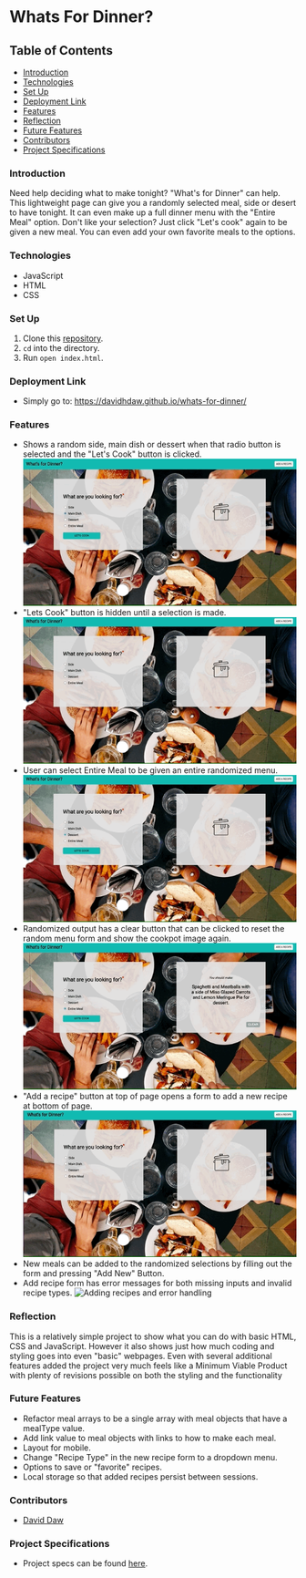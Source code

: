 # Whats For Dinner?

## Table of Contents
- [Introduction](#introduction)
- [Technologies](#technologies)
- [Set Up](#set-up)
- [Deployment Link](#deployment-link)
- [Features](#features)
- [Reflection](#reflection)
- [Future Features](#future-features)
- [Contributors](#contributors)
- [Project Specifications](#project-specifications)

### Introduction
Need help deciding what to make tonight? "What's for Dinner" can help. This lightweight page can give you a randomly selected meal, side or desert to have tonight. It can even make up a full dinner menu with the "Entire Meal" option. Don't like your selection? Just click "Let's cook" again to be given a new meal. You can even add your own favorite meals to the options.

### Technologies
- JavaScript
- HTML
- CSS

### Set Up
1.  Clone this [repository](https://github.com/davidhdaw/hang-in-there-project).
2. `cd` into the directory.
3. Run `open index.html`.

### Deployment Link
- Simply go to: https://davidhdaw.github.io/whats-for-dinner/

### Features
- Shows a random side, main dish or dessert when that radio button is selected and the "Let's Cook" button is clicked.
![Randomized meals](/assets/Dinner1.gif)
- "Lets Cook" button is hidden until a selection is made.
![Lets Cook button starts hidden](/assets/Dinner2.gif)
- User can select Entire Meal to be given an entire randomized menu.
![Entire Meal Randomized](/assets/Dinner3.gif)
- Randomized output has a clear button that can be clicked to reset the random menu form and show the cookpot image again.
![Clear Button Resets Fields](/assets/Dinner4.gif)
- "Add a recipe" button at top of page opens a form to add a new recipe at bottom of page.
![Add Recipe Form Popup](/assets/Dinner5.gif)
- New meals can be added to the randomized selections by filling out the form and pressing "Add New" Button.
- Add recipe form has error messages for both missing inputs and invalid recipe types.
![Adding recipes and error handling](/assets/Dinner6.gif)

### Reflection
This is a relatively simple project to show what you can do with basic HTML, CSS and JavaScript. However it also shows just how much coding and styling goes into even "basic" webpages. Even with several additional features added the project very much feels like a Minimum Viable Product with plenty of revisions possible on both the styling and the functionality

### Future Features
- Refactor meal arrays to be a single array with meal objects that have a mealType value.
- Add link value to meal objects with links to how to make each meal.
- Layout for mobile.
- Change "Recipe Type" in the new recipe form to a dropdown menu.
- Options to save or "favorite" recipes.
- Local storage so that added recipes persist between sessions.

### Contributors
- [David Daw](https://github.com/davidhdaw)

### Project Specifications
- Project specs can be found [here](https://frontend.turing.edu/projects/module-1/dinner.html).
